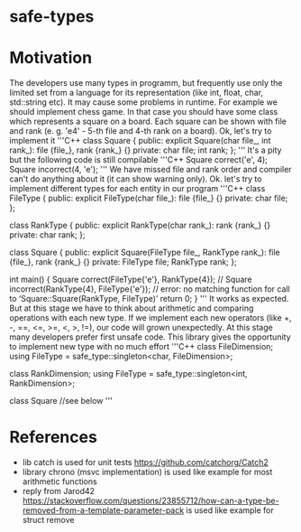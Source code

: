 # safe-types

# Motivation
The developers use many types in programm, but frequently use only the limited set from a language for its representation (like int, float, char, std::string etc). It may cause some problems in runtime. For example we should implement chess game. In that case you should have some class which represents a square on a board. Each square can be shown with file and rank (e. g. 'e4' - 5-th file and 4-th rank on a board). Ok, let's try to implement it
'''C++
class Square
{
public:
	explicit Square(char file_, int rank_): file {file_}, rank {rank_}
	{}
private:
	char file;
	int rank;
};
'''
It's a pity but the following code is still compilable
'''C++
	Square correct('e', 4);
	Square incorrect(4, 'e');
'''
We have missed file and rank order and compiler can't do anything about it (it can show warning only). Ok. let's try to implement different types for each entity in our program
'''C++
class FileType
{
	public:
	explicit FileType(char file_): file {file_}
	{}
private:
	char file;
};

class RankType
{
	public:
	explicit RankType(char rank_): rank {rank_}
	{}
private:
	char rank;
};

class Square
{
public:
	explicit Square(FileType file_, RankType rank_): file {file_}, rank {rank_}
	{}
private:
	FileType file;
	RankType rank;
};

int main() {
	Square correct(FileType{'e'}, RankType{4});
	// Square incorrect(RankType{4}, FileType{'e'});
	// error: no matching function for call to ‘Square::Square(RankType, FileType)’
	return 0;
}
'''
It works as expected. But at this stage we have to think about arithmetic and comparing operations with each new type. If we implement each new operators (like +, -, ==, <=, >=, <, >, !=), our code will grown unexpectedly. At this stage many developers prefer first unsafe code.
This library gives the opportunity to implement new type with no much effort
'''C++
class FileDimension;
using FileType = safe_type::singleton<char, FileDimension>;

class RankDimension;
using FileType = safe_type::singleton<int, RankDimension>;

class Square
//see below
'''

# References
* lib catch is used for unit tests https://github.com/catchorg/Catch2
* library chrono (msvc implementation) is used like example for most arithmetic functions
* reply from Jarod42 https://stackoverflow.com/questions/23855712/how-can-a-type-be-removed-from-a-template-parameter-pack is used like example for struct remove